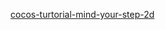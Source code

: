 [cocos-turtorial-mind-your-step-2d](https://docs.cocos.com/creator/3.8/manual/zh/getting-started/first-game-2d/)